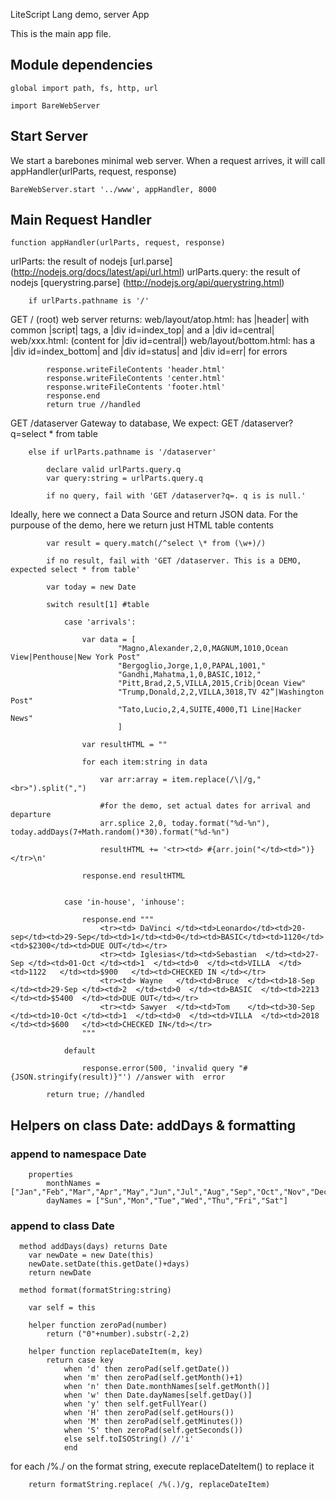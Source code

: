 LiteScript Lang demo, server App

This is the main app file.

Module dependencies
------------

    global import path, fs, http, url
    
    import BareWebServer

Start Server
------------
We start a barebones minimal web server. 
When a request arrives, it will call appHandler(urlParts, request, response) 

    BareWebServer.start '../www', appHandler, 8000

Main Request Handler
--------------------

    function appHandler(urlParts, request, response) 

urlParts: the result of nodejs [url.parse] (http://nodejs.org/docs/latest/api/url.html)
urlParts.query: the result of nodejs [querystring.parse] (http://nodejs.org/api/querystring.html)

        if urlParts.pathname is '/'

GET / (root) web server returns:
    web/layout/atop.html: has |header| with common |script| tags, a |div id=index_top| and a |div id=central|
    web/xxx.html: (content for |div id=central|)
    web/layout/bottom.html: has a |div id=index_bottom| and |div id=status| and |div id=err| for errors

            response.writeFileContents 'header.html'
            response.writeFileContents 'center.html'
            response.writeFileContents 'footer.html'
            response.end
            return true //handled
            

GET /dataserver
Gateway to database, We expect: GET /dataserver?q=select * from table

        else if urlParts.pathname is '/dataserver'
                
            declare valid urlParts.query.q
            var query:string = urlParts.query.q

            if no query, fail with 'GET /dataserver?q=. q is is null.'
            
Ideally, here we connect a Data Source and return JSON data.
For the purpouse of the demo, here we return just HTML table contents
            
            var result = query.match(/^select \* from (\w+)/)

            if no result, fail with 'GET /dataserver. This is a DEMO, expected select * from table'
            
            var today = new Date

            switch result[1] #table

                case 'arrivals':

                    var data = [
                            "Magno,Alexander,2,0,MAGNUM,1010,Ocean View|Penthouse|New York Post"
                            "Bergoglio,Jorge,1,0,PAPAL,1001,"
                            "Gandhi,Mahatma,1,0,BASIC,1012,"
                            "Pitt,Brad,2,5,VILLA,2015,Crib|Ocean View"
                            "Trump,Donald,2,2,VILLA,3018,TV 42”|Washington Post"
                            "Tato,Lucio,2,4,SUITE,4000,T1 Line|Hacker News"
                            ]

                    var resultHTML = ""

                    for each item:string in data
                        
                        var arr:array = item.replace(/\|/g,"<br>").split(",")
                        
                        #for the demo, set actual dates for arrival and departure
                        arr.splice 2,0, today.format("%d-%n"), today.addDays(7+Math.random()*30).format("%d-%n")

                        resultHTML += '<tr><td> #{arr.join("</td><td>")} </tr>\n'

                    response.end resultHTML


                case 'in-house', 'inhouse':

                    response.end """
                        <tr><td> DaVinci </td><td>Leonardo</td><td>20-sep</td><td>29-Sep</td><td>1</td><td>0</td><td>BASIC</td><td>1120</td><td>$2300</td><td>DUE OUT</td></tr>
                        <tr><td> Iglesias</td><td>Sebastian  </td><td>27-Sep </td><td>01-Oct </td><td>1  </td><td>0  </td><td>VILLA  </td><td>1122   </td><td>$900   </td><td>CHECKED IN </td></tr>
                        <tr><td> Wayne   </td><td>Bruce  </td><td>18-Sep </td><td>29-Sep </td><td>2  </td><td>0  </td><td>BASIC  </td><td>2213   </td><td>$5400  </td><td>DUE OUT</td></tr>
                        <tr><td> Sawyer  </td><td>Tom    </td><td>30-Sep </td><td>10-Oct </td><td>1  </td><td>0  </td><td>VILLA  </td><td>2018   </td><td>$600   </td><td>CHECKED IN</td></tr>
                    """                     

                default

                    response.error(500, 'invalid query "#{JSON.stringify(result)}"') //answer with  error

            return true; //handled

    
## Helpers on class Date: addDays & formatting

### append to namespace Date

        properties 
            monthNames = ["Jan","Feb","Mar","Apr","May","Jun","Jul","Aug","Sep","Oct","Nov","Dec"]
            dayNames = ["Sun","Mon","Tue","Wed","Thu","Fri","Sat"]

### append to class Date

      method addDays(days) returns Date
        var newDate = new Date(this)
        newDate.setDate(this.getDate()+days)
        return newDate

      method format(formatString:string)

        var self = this

        helper function zeroPad(number) 
            return ("0"+number).substr(-2,2)

        helper function replaceDateItem(m, key) 
            return case key 
                when 'd' then zeroPad(self.getDate())
                when 'm' then zeroPad(self.getMonth()+1)
                when 'n' then Date.monthNames[self.getMonth()]
                when 'w' then Date.dayNames[self.getDay()]
                when 'y' then self.getFullYear()
                when 'H' then zeroPad(self.getHours())
                when 'M' then zeroPad(self.getMinutes())
                when 'S' then zeroPad(self.getSeconds())
                else self.toISOString() //'i'
                end 

for each /%./ on the format string, execute replaceDateItem() to replace it 

        return formatString.replace( /%(.)/g, replaceDateItem)

